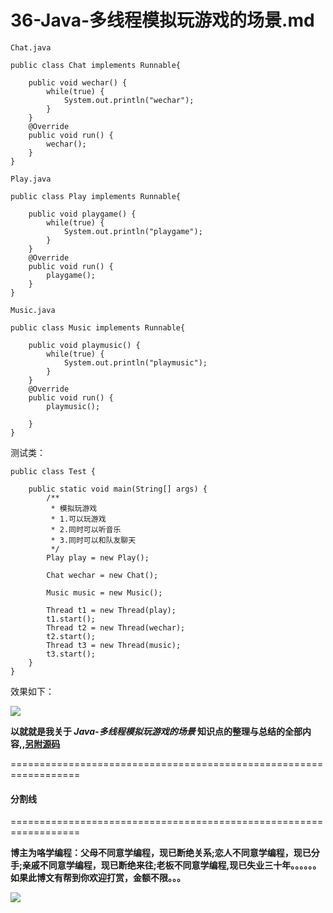 # 36-Java-多线程模拟玩游戏的场景.md

```
Chat.java
```

```
public class Chat implements Runnable{

	public void wechar() {
		while(true) {
			System.out.println("wechar");
		}
	}
	@Override
	public void run() {
		wechar();
	}
}

```
```
Play.java
```
```
public class Play implements Runnable{

	public void playgame() {
		while(true) {
			System.out.println("playgame");
		}
	}
	@Override
	public void run() {
		playgame();
	}
}
```
```
Music.java
```
```
public class Music implements Runnable{

	public void playmusic() {
		while(true) {
			System.out.println("playmusic");
		}
	}
	@Override
	public void run() {
		playmusic();
		
	}
}
```
测试类：
```
public class Test {

	public static void main(String[] args) {
		/**
		 * 模拟玩游戏
		 * 1.可以玩游戏
		 * 2.同时可以听音乐
		 * 3.同时可以和队友聊天
		 */
		Play play = new Play();
		
		Chat wechar = new Chat();
		
		Music music = new Music();
		
		Thread t1 = new Thread(play);
		t1.start();
		Thread t2 = new Thread(wechar);
		t2.start();
		Thread t3 = new Thread(music);
		t3.start();
	}
}
```

效果如下：

![](https://upload-images.jianshu.io/upload_images/5227364-afd77f09b7f39acb.gif?imageMogr2/auto-orient/strip)

**以就就是我关于 *Java-多线程模拟玩游戏的场景*  知识点的整理与总结的全部内容,,[另附源码](https://github.com/javaobjects/demo520)**

==================================================================
#### 分割线
==================================================================

**博主为咯学编程：父母不同意学编程，现已断绝关系;恋人不同意学编程，现已分手;亲戚不同意学编程，现已断绝来往;老板不同意学编程,现已失业三十年。。。。。。如果此博文有帮到你欢迎打赏，金额不限。。。**

![](https://upload-images.jianshu.io/upload_images/5227364-e76764b127f255ed.png?imageMogr2/auto-orient/strip%7CimageView2/2/w/1240)